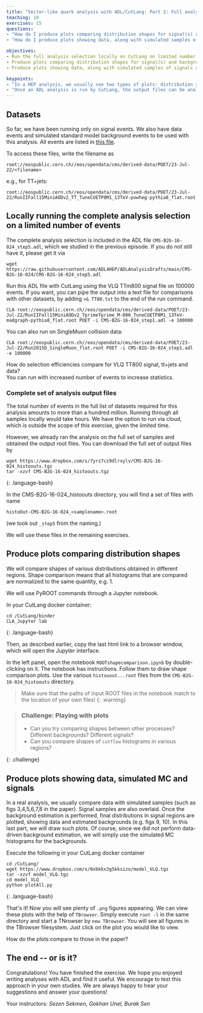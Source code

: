 ```yaml
---
title: "Vector-like quark analysis with ADL/CutLang: Part 2: Full analysis, shape comparisons, analysis results"
teaching: 10
exercises: 15
questions:
- "How do I produce plots comparing distribution shapes for signal(s) and background(s)?"
- "How do I produce plots showing data, along with simulated samples of signals and SM backgrounds normalized to analysis integrated luminosity?"

objectives:
- Run the full analysis selection locally on CutLang on limited number of signal and background events.
- Produce plots comparing distribution shapes for signal(s) and background(s) using PyROOT scripting and Jupyter.
- Produce plots showing data, along with simulated samples of signals and SM backgrounds normalized to analysis integrated luminosity" 

keypoints:
- "In a HEP analysis, we usually see two types of plots: distribution shape comparisons between different processes (normalized to a constant, e.g. 1), and plots showing data, backgrounds and signals (normalized to integrated luminosity). "
- "Once an ADL analysis is run by CutLang, the output files can be analyzed with simple ROOT scripts to obtain both types of plots."
---
```


## Datasets
So far, we have been running only on signal events.  We also have data events and simulated standard model background events to be used with this analysis.
All events are listed in [this file](https://github.com/cms-opendata-workshop/workshop2022-lesson-run2-adlcl/blob/gh-pages/data/CMS-B2G-16-024_POETsamples.txt).

To access these files, write the filename as 
~~~
root://eospublic.cern.ch//eos/opendata/cms/derived-data/POET/23-Jul-22/<filename>
~~~
e.g., for TT+jets:
~~~
root://eospublic.cern.ch//eos/opendata/cms/derived-data/POET/23-Jul-22/RunIIFall15MiniAODv2_TT_TuneCUETP8M1_13TeV-powheg-pythia8_flat.root
~~~


## Locally running the complete analysis selection on a limited number of events

The complete analysis selection is included in the ADL file ```CMS-B2G-16-024_step5.adl```, which we studied in the previous episode.  If you do not still have it, please get it via
~~~
wget https://raw.githubusercontent.com/ADL4HEP/ADLAnalysisDrafts/main/CMS-B2G-16-024/CMS-B2G-16-024_step5.adl
~~~

Run this ADL file with CutLang using the VLQ TTm800 signal file on 100000 events.  If you want, you can pipe the output into a text file for comparisons with other datasets, by adding ```>& TT80.txt``` to the end of the run command.
~~~
CLA root://eospublic.cern.ch//eos/opendata/cms/derived-data/POET/23-Jul-22/RunIIFall15MiniAODv2_TprimeTprime_M-800_TuneCUETP8M1_13TeV-madgraph-pythia8_flat.root POET -i CMS-B2G-16-024_step1.adl -e 100000
~~~

You can also run on SingleMuon collision data:
~~~
CLA root://eospublic.cern.ch//eos/opendata/cms/derived-data/POET/23-Jul-22/Run2015D_SingleMuon_flat.root POET -i CMS-B2G-16-024_step1.adl -e 100000
~~~

How do selection efficiencies compare for VLQ TT800 signal, tt+jets and data?  
You can run with increased number of events to increase statistics.

### Complete set of analysis output files

The total number of events in the full list of datasets required for this analysis amounts to more than a hundred million.  Running through all samples locally would take hours.  We have the option to run via cloud, which is outside the scope of this exercise, given the limited time.

However, we already ran the analysis on the full set of samples and obtained the output root files.  You can download the full set of output files by
~~~
wget https://www.dropbox.com/s/7yrz7cz9dlrxylv/CMS-B2G-16-024_histoouts.tgz
tar -xzvf CMS-B2G-16-024_histoouts.tgz
~~~
{: .language-bash}

In the CMS-B2G-16-024_histoouts directory, you will find a set of files with name
~~~
histoOut-CMS-B2G-16-024_<samplename>.root
~~~
(we took out ```_step5``` from the naming.)

We will use these files in the remaining exercises.

## Produce plots comparing distribution shapes 

We will compare shapes of various distributions obtained in different regions.  Shape comparison means that all histograms that are compared are normalized to the same quantity, e.g. 1.  

We will use PyROOT commands through a Jupyter notebook.

In your CutLang docker container:
~~~
cd /CutLang/binder
CLA_Jupyter lab
~~~
{: .language-bash}

Then, as described earlier, copy the last html link to a browser window, which will open the Jupyter interface.

In the left panel, open the notebook ```ROOTshapecomparison.ipynb``` by double-clicking on it.
The notebook has instructions.  Follow them to draw shape comparison plots.  Use the various ```histouout...root``` files from the ```CMS-B2G-16-024_histoouts``` directory.

> Make sure that the paths of input ROOT files in the notebook match to the location of your own files!
{: .warning}

> ### Challenge: Playing with plots
> * Can you try comparing shapes between other processes?  Different backgrounds?  Different signals?
> * Can you compare shapes of ```cutflow``` histograms in various regions?
> 
{: .challenge}

## Produce plots showing data, simulated MC and signals

In a real analysis, we usually compare data with simulated samples (such as figs 3,4,5,6,7,8 in the paper).  Signal samples are also overlaid.  Once the background estimation is performed, final distributions in signal regions are plotted, showing data and estimated backgrounds (e.g. figs 9, 10).  In this last part, we will draw such plots.  Of course, since we did not perform data-driven background estimation, we will simply use the simulated MC histograms for the backgrounds.

Execute the following in your CutLang docker container
~~~
cd /CutLang/
wget https://www.dropbox.com/s/0xbkkx3g5kksizo/model_VLQ.tgz
tar -xzvf model_VLQ.tgz
cd model_VLQ
python plotAll.py
~~~
{: .language-bash}

That's it!  Now you will see plenty of ```.png``` figures appearing.  We can view these plots with the help of ```TBrowser```.  Simply execute ```root -l``` in the same directory and start a TNrowser by ```new TBrowser```.  You will see all figures in the TBrowser filesystem.  Just click on the plot you would like to view.

How do the plots compare to those in the paper?

## The end -- or is it?

Congratulations! You have finished the exercise.  We hope you enjoyed writing analyses with ADL and find it useful.  We encourage to test this approach in your own studies.  We are always happy to hear your suggestions and answer your questions! 

Your instructors: *Sezen Sekmen, Gokhan Unel, Burak Sen*








